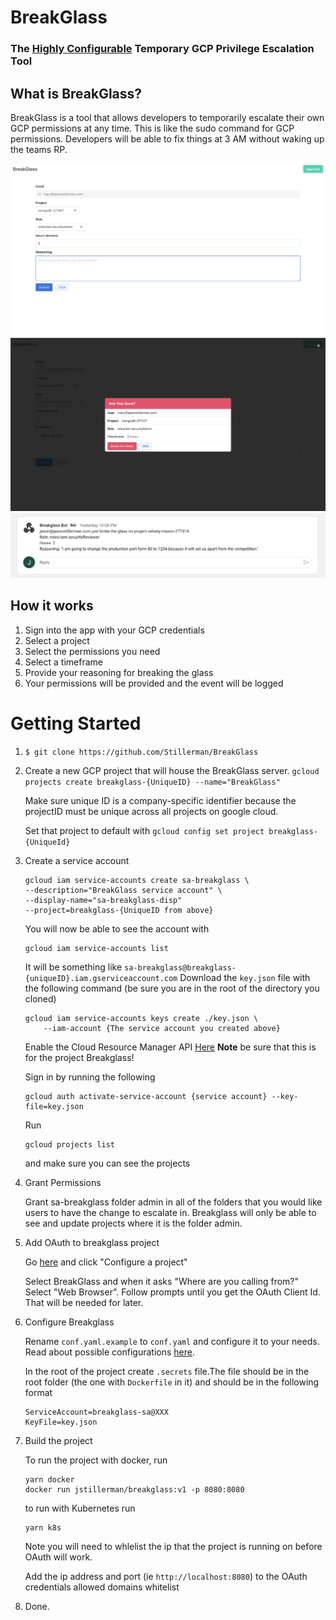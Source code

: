 # BreakGlass

### The [Highly Configurable](./CONFIGURE.md) Temporary GCP Privilege Escalation Tool

## What is BreakGlass?

BreakGlass is a tool that allows developers to temporarily escalate their own GCP permissions at any time. This is like the sudo command for GCP permissions. Developers will be able to fix things at 3 AM without waking up the teams RP.

![UI](./assets/UI.png)
![UI2](./assets/UI2.png)
![Bot](./assets/bot.png)

## How it works

1. Sign into the app with your GCP credentials
2. Select a project
3. Select the permissions you need
4. Select a timeframe
5. Provide your reasoning for breaking the glass
6. Your permissions will be provided and the event will be logged

# Getting Started

1. `$ git clone https://github.com/Stillerman/BreakGlass`
2. Create a new GCP project that will house the BreakGlass server.
   `gcloud projects create breakglass-{UniqueID} --name="BreakGlass"`

   Make sure unique ID is a company-specific identifier because the projectID must be unique across all projects on google cloud.

   Set that project to default with
   `gcloud config set project breakglass-{UniqueId}`

3. Create a service account

   ```shell
   gcloud iam service-accounts create sa-breakglass \
   --description="BreakGlass service account" \
   --display-name="sa-breakglass-disp"
   --project=breakglass-{UniqueID from above}
   ```

   You will now be able to see the account with

   ```
   gcloud iam service-accounts list
   ```

   It will be something like `sa-breakglass@breakglass-{uniqueID}.iam.gserviceaccount.com`
   Download the `key.json` file with the following command (be sure you are in the root of the directory you cloned)

   ```
   gcloud iam service-accounts keys create ./key.json \
       --iam-account {The service account you created above}
   ```

   Enable the Cloud Resource Manager API [Here](https://console.cloud.google.com/apis/library/cloudresourcemanager.googleapis.com)
   **Note** be sure that this is for the project Breakglass!

   Sign in by running the following

   ```
   gcloud auth activate-service-account {service account} --key-file=key.json
   ```

   Run

   ```
   gcloud projects list
   ```

   and make sure you can see the projects

4. Grant Permissions

   Grant sa-breakglass folder admin in all of the folders that you would like users to have the change to escalate in. Breakglass will only be able to see and update projects where it is the folder admin.

5. Add OAuth to breakglass project

   Go [here](https://developers.google.com/identity/sign-in/web/sign-in#before_you_begin) and click "Configure a project"

   Select BreakGlass and when it asks "Where are you calling from?" Select "Web Browser". Follow prompts until you get the OAuth Client Id. That will be needed for later.

6. Configure Breakglass

   Rename `conf.yaml.example` to `conf.yaml` and configure it to your needs. Read about possible configurations [here](./CONFIGURE.md).

   In the root of the project create `.secrets` file.The file should be in the root folder (the one with `Dockerfile` in it) and should be in the following format

   ```
   ServiceAccount=breakglass-sa@XXX
   KeyFile=key.json
   ```

7. Build the project

   To run the project with docker, run

   ```
   yarn docker
   docker run jstillerman/breakglass:v1 -p 8080:8080
   ```

   to run with Kubernetes run

   ```
   yarn k8s
   ```

   Note you will need to whlelist the ip that the project is running on before OAuth will work.

   Add the ip address and port (ie `http://localhost:8080`) to the OAuth credentials allowed domains whitelist

8. Done.
